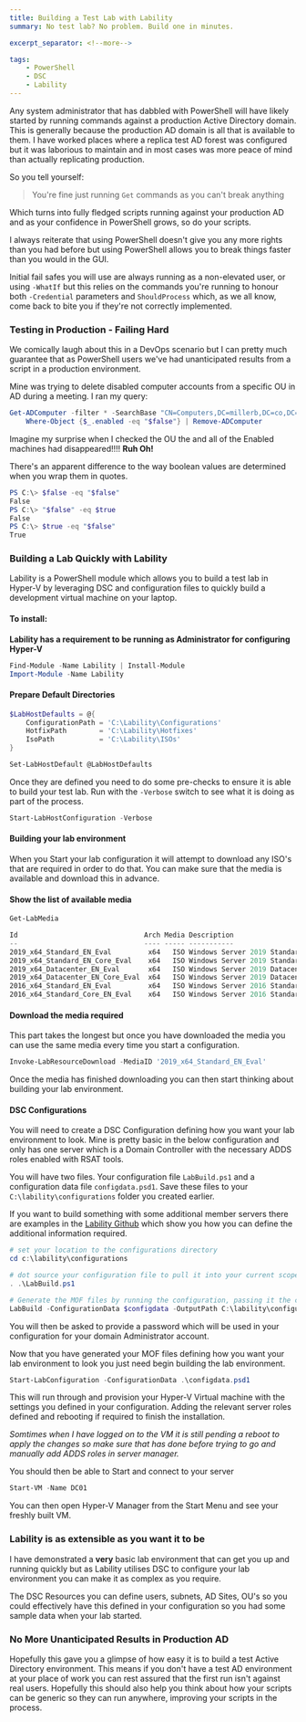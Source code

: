 ```yaml
---
title: Building a Test Lab with Lability
summary: No test lab? No problem. Build one in minutes.

excerpt_separator: <!--more-->

tags:
    - PowerShell
    - DSC
    - Lability
---
```


Any system administrator that has dabbled with PowerShell will have likely started by running commands against a production Active Directory domain. This is generally because the production AD domain is all that is available to them. I have worked places where a replica test AD forest was configured but it was laborious to maintain and in most cases was more peace of mind than actually replicating production.

So you tell yourself:
> You're fine just running `Get` commands as you can't break anything

<!--more-->

Which turns into fully fledged scripts running against your production AD and as your confidence in PowerShell grows, so do your scripts.

I always reiterate that using PowerShell doesn't give you any more rights than you had before but using PowerShell allows you to break things faster than you would in the GUI.

Initial fail safes you will use are always running as a non-elevated user, or using `-WhatIf` but this relies on the commands you're running to honour both `-Credential` parameters and `ShouldProcess` which, as we all know, come back to bite you if they're not correctly implemented.

### Testing in Production - Failing Hard

We comically laugh about this in a DevOps scenario but I can pretty much guarantee that as PowerShell users we've had unanticipated results from a script in a production environment.

Mine was trying to delete disabled computer accounts from a specific OU in AD during a meeting. I ran my query:

```powershell
Get-ADComputer -filter * -SearchBase "CN=Computers,DC=millerb,DC=co,DC=uk" |
    Where-Object {$_.enabled -eq "$false"} | Remove-ADComputer
```
Imagine my surprise when I checked the OU the and all of the Enabled machines had disappeared!!!! **Ruh Oh!**

There's an apparent difference to the way boolean values are determined when you wrap them in quotes.

```powershell
PS C:\> $false -eq "$false"
False
PS C:\> "$false" -eq $true
False
PS C:\> $true -eq "$false"
True
```

### Building a Lab Quickly with Lability
Lability is a PowerShell module which allows you to build a test lab in Hyper-V by leveraging DSC and configuration files to quickly build a development virtual machine on your laptop.

#### To install:
**Lability has a requirement to be running as Administrator for configuring Hyper-V**
```powershell
Find-Module -Name Lability | Install-Module
Import-Module -Name Lability
```
#### Prepare Default Directories
```powershell
$LabHostDefaults = @{
    ConfigurationPath = 'C:\Lability\Configurations'
    HotfixPath        = 'C:\Lability\Hotfixes'
    IsoPath           = 'C:\Lability\ISOs'
}

Set-LabHostDefault @LabHostDefaults
```
Once they are defined you need to do some pre-checks to ensure it is able to build your test lab. Run with the `-Verbose` switch to see what it is doing as part of the process.
```powershell
Start-LabHostConfiguration -Verbose
```
#### Building your lab environment
When you Start your lab configuration it will attempt to download any ISO's that are required in order to do that. You can make sure that the media is available and download this in advance.
#### Show the list of available media
```powershell
Get-LabMedia

Id                               Arch Media Description
--                               ---- ----- -----------
2019_x64_Standard_EN_Eval         x64   ISO Windows Server 2019 Standard 64bit English Evaluation with Des...
2019_x64_Standard_EN_Core_Eval    x64   ISO Windows Server 2019 Standard 64bit English Evaluation
2019_x64_Datacenter_EN_Eval       x64   ISO Windows Server 2019 Datacenter 64bit English Evaluation with D...
2019_x64_Datacenter_EN_Core_Eval  x64   ISO Windows Server 2019 Datacenter Evaluation in Core mode
2016_x64_Standard_EN_Eval         x64   ISO Windows Server 2016 Standard 64bit English Evaluation
2016_x64_Standard_Core_EN_Eval    x64   ISO Windows Server 2016 Standard Core 64bit English Evaluation
```
#### Download the media required
This part takes the longest but once you have downloaded the media you can use the same media every time you start a configuration.
```powershell
Invoke-LabResourceDownload -MediaID '2019_x64_Standard_EN_Eval'
```

Once the media has finished downloading you can then start thinking about building your lab environment.

#### DSC Configurations
You will need to create a DSC Configuration defining how you want your lab environment to look. Mine is pretty basic in the below configuration and only has one server which is a Domain Controller with the necessary ADDS roles enabled with RSAT tools.

You will have two files. Your configuration file `LabBuild.ps1` and a configuration data file `configdata.psd1`. Save these files to your `C:\lability\configurations` folder you created earlier.

<script src="https://gist.github.com/brettmillerb/46888f41eedc5814d82101e539f1579c.js"></script>

If you want to build something with some additional member servers there are examples in the [Lability Github](https://github.com/VirtualEngine/Lability/tree/dev/Examples) which show you how you can define the additional information required.

```powershell
# set your location to the configurations directory
cd c:\lability\configurations

# dot source your configuration file to pull it into your current scope
. .\LabBuild.ps1

# Generate the MOF files by running the configuration, passing it the configdata
LabBuild -ConfigurationData $configdata -OutputPath C:\lability\configurations
```
You will then be asked to provide a password which will be used in your configuration for your domain Administrator account.

Now that you have generated your MOF files defining how you want your lab environment to look you just need begin building the lab environment.

```powershell
Start-LabConfiguration -ConfigurationData .\configdata.psd1
```
This will run through and provision your Hyper-V Virtual machine with the settings you defined in your configuration. Adding the relevant server roles defined and rebooting if required to finish the installation.

_Somtimes when I have logged on to the VM it is still pending a reboot to apply the changes so make sure that has done before trying to go and manually add ADDS roles in server manager._

You should then be able to Start and connect to your server

```powershell
Start-VM -Name DC01
```

You can then open Hyper-V Manager from the Start Menu and see your freshly built VM.

### Lability is as extensible as you want it to be
I have demonstrated a **very** basic lab environment that can get you up and running quickly but as Lability utilises DSC to configure your lab environment you can make it as complex as you require.

The DSC Resources you can define users, subnets, AD Sites, OU's so you could effectively have this defined in your configuration so you had some sample data when your lab started.

### No More Unanticipated Results in Production AD
Hopefully this gave you a glimpse of how easy it is to build a test Active Directory environment. This means if you don't have a test AD environment at your place of work you can rest assured that the first run isn't against real users. Hopefully this should also help you think about how your scripts can be generic so they can run anywhere, improving your scripts in the process.